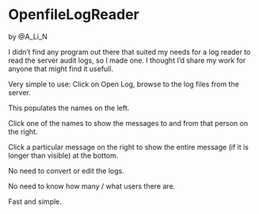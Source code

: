 # OpenfileLogReader

by @A_Li_N

I didn’t find any program out there that suited my needs for a log reader to read the server audit logs, so I made one. I thought I’d share my work for anyone that might find it usefull.

Very simple to use:
Click on Open Log, browse to the log files from the server.

This populates the names on the left.

Click one of the names to show the messages to and from that person on the right.

Click a particular message on the right to show the entire message (if it is longer than visible) at the bottom.

No need to convert or edit the logs.

No need to know how many / what users there are.

Fast and simple.